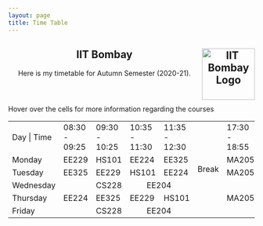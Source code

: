 ```yaml
---
layout: page
title: Time Table
---
```

<div class="content">
  <header>
    <h2>IIT Bombay <a href="http://www.iitb.ac.in/"><img class="inversion" src="assets/images/iitbtp.png" alt="IIT Bombay Logo" style="width:107.72px;height:105px;" align="right"/></a>
    </h2>
    <p>Here is my timetable for Autumn Semester (2020-21).</p>
  </header>
  <p>Hover over the cells for more information regarding the courses</p>
</div>
<div class="table-wrapper" id="time-table">
<table class="alt">
    <tr>
        <td>Day | Time</td>
        <td>08:30 - 09:25</td>
        <td>09:30 - 10:25</td>
        <td colspan="2">10:35 - 11:30</td>
        <td>11:35 - 12:30</td>
        <td rowspan="6" style="vertical-align : middle;">Break</td>
        <!--td>15:00 - 15:55</td>
        <td rowspan="6">Snacks</td-->
        <td>17:30 - 18:55</td>
    </tr>
    <tr>
        <td>Monday</td>
        <td title="Signal Processing – I&#010;Prof: Animesh Kumar">EE229</td>
        <td title="Economics&#010;Prof: Narayanan K.">HS101</td>
        <td title="Digital Systems&#010;Prof: Virendra Singh" colspan="2">EE224</td>
        <td title="Probability and Random Processes&#010;Prof: Manoj Gopalkrishnanm&#010;Prof: Manjunath D.">EE325</td>
        <!--td></td-->
        <td title="Complex Analysis&#010;Prof: Sudarshan Gurjar">MA205</td>
    </tr>
    <tr>
        <td>Tuesday</td>
        <td title="Probability and Random Processes&#010;Prof: Manoj Gopalkrishnanm&#010;Prof: Manjunath D.">EE325</td>
        <td title="Signal Processing – I&#010;Prof: Animesh Kumar">EE229</td>
        <td title="Economics&#010;Prof: Narayanan K." colspan="2">HS101</td>
        <td title="Digital Systems&#010;Prof: Virendra Singh">EE224</td>
        <!--td></td-->
        <td title="Complex Analysis&#010;Prof: Sudarshan Gurjar">MA205</td>
    </tr>    
    <tr>
        <td>Wednesday</td>
        <td title="Free?"></td>
        <td title="Logic for Computer Science&#010;Prof: Krishna Shankara Narayanan" colspan="2">CS228</td>
        <td title="Analog Circuits&#010;Prof: Rajesh H. Zele" colspan="2">EE204</td>
        <!--td></td-->
        <td title="Free?"></td>
    </tr>    
    <tr>
        <td>Thursday</td>
        <td title="Digital Systems&#010;Prof: Virendra Singh">EE224</td>
        <td title="Probability and Random Processes&#010;Prof: Manoj Gopalkrishnanm&#010;Prof: Manjunath D.">EE325</td>
        <td title="Signal Processing – I&#010;Prof: Animesh Kumar" colspan="2">EE229</td>
        <td title="Economics&#010;Prof: Narayanan K.">HS101</td>
        <!--td></td-->
        <td title="Complex Analysis&#010;Prof: Sudarshan Gurjar">MA205</td>
    </tr>    
    <tr>
        <td>Friday</td>
        <td title="Free?"></td>
        <td title="Logic for Computer Science&#010;Prof: Krishna Shankara Narayanan" colspan="2">CS228</td>
        <td title="Analog Circuits&#010;Prof: Rajesh H. Zele" colspan="2">EE204</td>
        <!--td></td-->
        <td title="Free?"></td>
    </tr>    
</table>
</div>